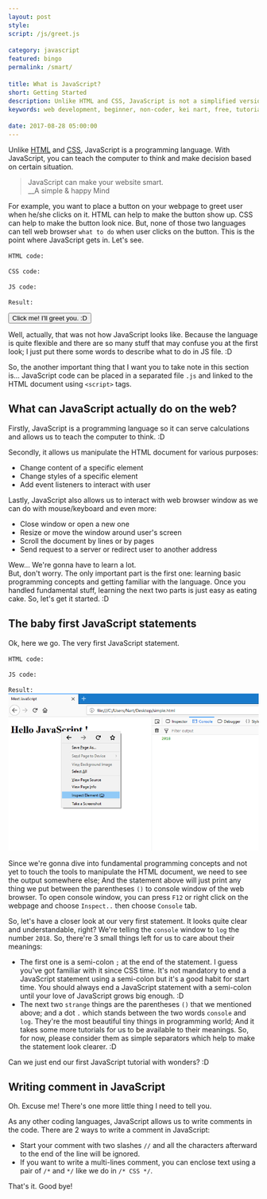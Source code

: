 ```yaml
---
layout: post
style:
script: /js/greet.js

category: javascript
featured: bingo
permalink: /smart/

title: What is JavaScript?
short: Getting Started
description: Unlike HTML and CSS, JavaScript is not a simplified version of English. :D <br>It is one of the most popular programming languages. <br>With JS, you can create ANYthing. :D
keywords: web development, beginner, non-coder, kei nart, free, tutorial, coding, programming, code nart, javascript, getting started

date: 2017-08-28 05:00:00
---
```


Unlike [HTML](https://thinhtranhnvn.github.io/begin/ "ext") and
[CSS](https://thinhtranhnvn.github.io/beauty/ "ext"), JavaScript is a programming
language. With JavaScript, you can teach the computer to think and make decision
based on certain situation.

> JavaScript can make your website smart.  
> \_\_A simple & happy Mind

For example, you want to place a button on your webpage to greet user when he/she
clicks on it. HTML can help to make the button show up. CSS can help to make the
button look nice. But, none of those two languages can tell web browser `what to
do` when user clicks on the button. This is the point where JavaScript gets in.
Let's see.

`HTML code:`
<script src="https://gist.github.com/codenart/6f9e3ffa365cc5d5e7a4147fe7da72b1.js">
</script>

`CSS code:`
<script src="https://gist.github.com/codenart/29260f45e473a95af07f688cc16c6276.js">
</script>

`JS code:`
<script src="https://gist.github.com/codenart/4257b651828fc6afb5c3c13bc9134f1a.js">
</script>

`Result:`

<button class="btn btn-success" id="greet">
   Click me! I'll greet you. :D
</button>

Well, actually, that was not how JavaScript looks like. Because the language is
quite flexible and there are so many stuff that may confuse you at the first
look; I just put there some words to describe what to do in JS file. :D

So, the another important thing that I want you to take note in this section
is... JavaScript code can be placed in a separated file `.js` and linked to the
HTML document using `<script>` tags.

## What can JavaScript actually do on the web?

Firstly, JavaScript is a programming language so it can serve calculations and
allows us to teach the computer to think. :D

Secondly, it allows us manipulate the HTML document for various purposes:

- Change content of a specific element
- Change styles of a specific element
- Add event listeners to interact with user

Lastly, JavaScript also allows us to interact with web browser window as we can
do with mouse/keyboard and even more:

- Close window or open a new one
- Resize or move the window around user's screen
- Scroll the document by lines or by pages
- Send request to a server or redirect user to another address

Wew... We're gonna have to learn a lot.  
But, don't worry. The only important part is the first one: learning basic
programming concepts and getting familiar with the language. Once you handled
fundamental stuff, learning the next two parts is just easy as eating cake. So,
let's get it started. :D

## The baby first JavaScript statements

Ok, here we go. The very first JavaScript statement.

`HTML code:`
<script src="https://gist.github.com/codenart/4cd2f722a5c8730491a7665bc8fd5ec9.js">
</script>

`JS code:`
<script src="https://gist.github.com/codenart/9d732bc040dff82251fe856d741d8bfa.js">
</script>

`Result:`
![console](/images/javascript/1/console.jpg)

Since we're gonna dive into fundamental programming concepts and not yet to touch
the tools to manipulate the HTML document, we need to see the output somewhere
else; And the statement above will just print any thing we put between the
parentheses `()` to console window of the web browser. To open console window,
you can press `F12` or right click on the webpage and choose `Inspect..` then
choose `Console` tab.

So, let's have a closer look at our very first statement. It looks quite clear
and understandable, right? We're telling the `console` window to `log` the number
`2018`. So, there're 3 small things left for us to care about their meanings:

- The first one is a semi-colon `;` at the end of the statement. I guess you've
got familiar with it since CSS time. It's not mandatory to end a JavaScript
statement using a semi-colon but it's a good habit for start time. You should
always end a JavaScript statement with a semi-colon until your love of JavaScript
grows big enough. :D
- The next two `strange` things are the parentheses `()` that we mentioned above;
and a dot `.` which stands between the two words `console` and `log`. They're the
most beautiful tiny things in programming world; And it takes some more tutorials
for us to be available to their meanings. So, for now, please consider them as
simple separators which help to make the statement look clearer. :D

Can we just end our first JavaScript tutorial with wonders? :D

## Writing comment in JavaScript

Oh. Excuse me! There's one more little thing I need to tell you.

As any other coding languages, JavaScript allows us to write comments in the code.
There are 2 ways to write a comment in JavaScript:

- Start your comment with two slashes `//` and all the characters afterward to
the end of the line will be ignored.
- If you want to write a multi-lines comment, you can enclose text using a pair
of `/*` and `*/` like we do in `/* CSS */`.

That's it. Good bye!
